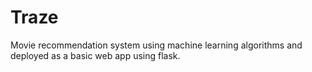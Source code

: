 # Traze
Movie recommendation system using machine learning algorithms and deployed as a basic web app using flask.
